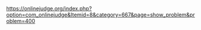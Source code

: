 https://onlinejudge.org/index.php?option=com_onlinejudge&Itemid=8&category=667&page=show_problem&problem=400